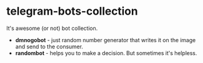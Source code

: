 # telegram-bots-collection
It's awesome (or not) bot collection.

* **dmnogobot** - just random number generator that writes it on the image and send to the consumer.
* **randombot** - helps you to make a decision. But sometimes it's helpless. 
